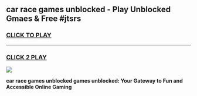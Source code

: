 
## car race games unblocked - Play Unblocked Gmaes & Free #jtsrs
<h3>
<a href="https://premium.freeplayer.one?title=car_race_games_unblocked&ref=01M">CLICK TO PLAY</a></h3>
<hr>

<h3>
<a href="https://premium.freeplayer.one?title=car_race_games_unblocked&ref=01M">CLICK 2 PLAY</a>
  
</h3>

<a href="https://premium.freeplayer.one?title=car_race_games_unblocked&ref=01M"><img src="https://clearcache.store/games.png"></a>


**car race games unblocked games unblocked: Your Gateway to Fun and Accessible Online Gaming**
